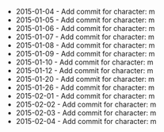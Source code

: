 - 2015-01-04 - Add commit for character: m
- 2015-01-05 - Add commit for character: m
- 2015-01-06 - Add commit for character: m
- 2015-01-07 - Add commit for character: m
- 2015-01-08 - Add commit for character: m
- 2015-01-09 - Add commit for character: m
- 2015-01-10 - Add commit for character: m
- 2015-01-12 - Add commit for character: m
- 2015-01-20 - Add commit for character: m
- 2015-01-26 - Add commit for character: m
- 2015-02-01 - Add commit for character: m
- 2015-02-02 - Add commit for character: m
- 2015-02-03 - Add commit for character: m
- 2015-02-04 - Add commit for character: m
